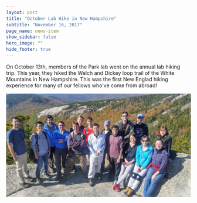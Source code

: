 ```yaml
---
layout: post
title: "October Lab Hike in New Hampshire"
subtitle: "November 16, 2017"
page_name: news-item
show_sidebar: false
hero_image: ""
hide_footer: true
---
```


On October 13th, members of the Park lab went on the annual lab hiking trip. This year, they hiked the Welch and Dickey loop trail of the White Mountains in New Hampshire. This was the first New Englad hiking experience for many of our fellows who've come from abroad!

![Image](/img/news-images/20171013_122001.jpg)

